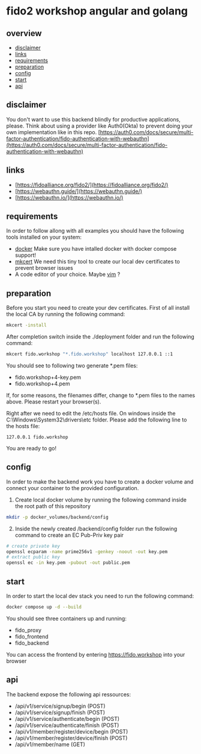 # fido2 workshop angular and golang 

## overview
- [disclaimer](#disclaimer)
- [links](#links)
- [requirements](#requirements)
- [preparation](#preparation)
- [config](#config)
- [start](#start)
- [api](#api)


## disclaimer
You don't want to use this backend blindly for productive applications, please. Think about using a provider like Auth0(Okta) to prevent doing your own implementation like in this repo. [https://auth0.com/docs/secure/multi-factor-authentication/fido-authentication-with-webauthn](https://auth0.com/docs/secure/multi-factor-authentication/fido-authentication-with-webauthn)

## links

- [https://fidoalliance.org/fido2/](https://fidoalliance.org/fido2/)
- [https://webauthn.guide/](https://webauthn.guide/)
- [https://webauthn.io/](https://webauthn.io/)

## requirements

In order to follow allong with all examples you should have the following tools installed on your system:

- [docker](https://www.docker.com/) Make sure you have intalled docker with docker compose support!
- [mkcert](https://github.com/FiloSottile/mkcert) We need this tiny tool to create our local dev certificates to prevent browser issues
-  A code editor of your choice. Maybe [vim](https://www.vim.org/) ?

## preparation

Before you start you need to create your dev certificates. First of all install the local CA by running the following command:
```bash
mkcert -install 
```

After completion switch inside the ./deployment folder and run the following command:

```bash
mkcert fido.workshop "*.fido.workshop" localhost 127.0.0.1 ::1
```

You should see to following two generate *.pem files:
- fido.workshop+4-key.pem
- fido.workshop+4.pem

If, for some reasons, the filenames differ, change to *.pem files to the names above. Please restart your browser(s).

Right after we need to edit the /etc/hosts file. On windows inside the C:\Windows\System32\drivers\etc folder. Please add the following line to the hosts file:

```text
127.0.0.1 fido.workshop
```

You are ready to go!

## config
In order to make the backend work you have to create a docker volume and connect your container to the provided configuration.

1. Create local docker volume by running the following command inside the root path of this repository

```bash
mkdir -p docker_volumes/backend/config
```

2. Inside the newly created /backend/config folder run the following command to create an EC Pub-Priv key pair
```bash
# create private key
openssl ecparam -name prime256v1 -genkey -noout -out key.pem
# extract public key
openssl ec -in key.pem -pubout -out public.pem
```

## start

In order to start the local dev stack you need to run the following command:

```bash
docker compose up -d --build
```

You should see three containers up and running:

- fido_proxy
- fido_frontend
- fido_backend

You can access the frontend by entering https://fido.workshop into your browser

## api 
The backend expose the following api ressources:

- /api/v1/service/signup/begin (POST)
- /api/v1/service/signup/finish (POST)
- /api/v1/service/authenticate/begin (POST)
- /api/v1/service/authenticate/finish (POST)
- /api/v1/member/register/device/begin (POST)
- /api/v1/member/register/device/finish (POST)
- /api/v1/member/name (GET)
